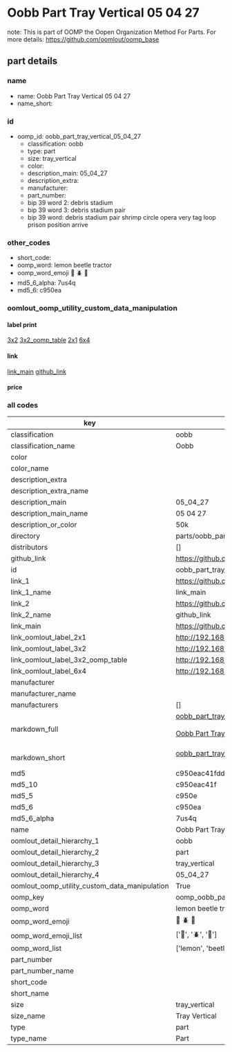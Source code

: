 # Oobb Part Tray Vertical 05 04 27  

note: This is part of OOMP the Oopen Organization Method For Parts. For more details: https://github.com/oomlout/oomp_base

##  part details





### name
* name: Oobb Part Tray Vertical 05 04 27
* name_short: 
### id
* oomp_id: oobb_part_tray_vertical_05_04_27
  * classification: oobb
  * type: part
  * size: tray_vertical
  * color: 
  * description_main: 05_04_27
  * description_extra: 
  * manufacturer: 
  * part_number: 
  * bip 39 word 2: debris stadium
  * bip 39 word 3: debris stadium pair
  * bip 39 word: debris stadium pair shrimp circle opera very tag loop prison position arrive

### other_codes
* short_code: 
* oomp_word: lemon beetle tractor
* oomp_word_emoji :lemon: :beetle: :tractor:
* md5_6_alpha: 7us4q
* md5_6: c950ea






### oomlout_oomp_utility_custom_data_manipulation
#### label print
[3x2](http://192.168.1.245:1112/?label=oomp%207us4q)
[3x2_oomp_table](http://192.168.1.107:1112/?label=oomp%207us4q)
[2x1](http://192.168.1.242:1112/?label=oomp%207us4q)
[6x4](http://192.168.1.55:1112/?label=oomp%207us4q)    

#### link

[link_main](https://github.com/oomlout/oomlout_oomp_current_version_messy/tree/main/parts/oobb_part_tray_vertical_05_04_27) [github_link](https://github.com/oomlout/oomlout_oomp_part_src/tree/main/parts/oobb_part_tray_vertical_05_04_27)                             

#### price







### all codes 
| key | value |  
| --- | --- |  
| classification | oobb |  
| classification_name | Oobb |  
| color |  |  
| color_name |  |  
| description_extra |  |  
| description_extra_name |  |  
| description_main | 05_04_27 |  
| description_main_name | 05 04 27 |  
| description_or_color | 50k |  
| directory | parts/oobb_part_tray_vertical_05_04_27 |  
| distributors | [] |  
| github_link | https://github.com/oomlout/oomlout_oomp_part_src/tree/main/parts/oobb_part_tray_vertical_05_04_27 |  
| id | oobb_part_tray_vertical_05_04_27 |  
| link_1 | https://github.com/oomlout/oomlout_oomp_current_version_messy/tree/main/parts/oobb_part_tray_vertical_05_04_27 |  
| link_1_name | link_main |  
| link_2 | https://github.com/oomlout/oomlout_oomp_part_src/tree/main/parts/oobb_part_tray_vertical_05_04_27 |  
| link_2_name | github_link |  
| link_main | https://github.com/oomlout/oomlout_oomp_current_version_messy/tree/main/parts/oobb_part_tray_vertical_05_04_27 |  
| link_oomlout_label_2x1 | http://192.168.1.242:1112/?label=oomp%207us4q |  
| link_oomlout_label_3x2 | http://192.168.1.245:1112/?label=oomp%207us4q |  
| link_oomlout_label_3x2_oomp_table | http://192.168.1.107:1112/?label=oomp%207us4q |  
| link_oomlout_label_6x4 | http://192.168.1.55:1112/?label=oomp%207us4q |  
| manufacturer |  |  
| manufacturer_name |  |  
| manufacturers | [] |  
| markdown_full | [oobb_part_tray_vertical_05_04_27](https://github.com/oomlout/oomlout_oomp_current_version_messy/tree/main/parts/oobb_part_tray_vertical_05_04_27)<br>[](https://github.com/oomlout/oomlout_oomp_current_version_messy/tree/main/parts/oobb_part_tray_vertical_05_04_27)<br>[Oobb Part Tray Vertical 05 04 27](https://github.com/oomlout/oomlout_oomp_current_version_messy/tree/main/parts/oobb_part_tray_vertical_05_04_27)<br><br> |  
| markdown_short | [oobb_part_tray_vertical_05_04_27](https://github.com/oomlout/oomlout_oomp_current_version_messy/tree/main/parts/oobb_part_tray_vertical_05_04_27)<br><br> |  
| md5 | c950eac41fdd3e5e6d149c733e34f9c3 |  
| md5_10 | c950eac41f |  
| md5_5 | c950e |  
| md5_6 | c950ea |  
| md5_6_alpha | 7us4q |  
| name | Oobb Part Tray Vertical 05 04 27 |  
| oomlout_detail_hierarchy_1 | oobb |  
| oomlout_detail_hierarchy_2 | part |  
| oomlout_detail_hierarchy_3 | tray_vertical |  
| oomlout_detail_hierarchy_4 | 05_04_27 |  
| oomlout_oomp_utility_custom_data_manipulation | True |  
| oomp_key | oomp_oobb_part_tray_vertical_05_04_27 |  
| oomp_word | lemon beetle tractor |  
| oomp_word_emoji | :lemon: :beetle: :tractor: |  
| oomp_word_emoji_list | [':lemon:', ':beetle:', ':tractor:'] |  
| oomp_word_list | ['lemon', 'beetle', 'tractor'] |  
| part_number |  |  
| part_number_name |  |  
| short_code |  |  
| short_name |  |  
| size | tray_vertical |  
| size_name | Tray Vertical |  
| type | part |  
| type_name | Part |  
